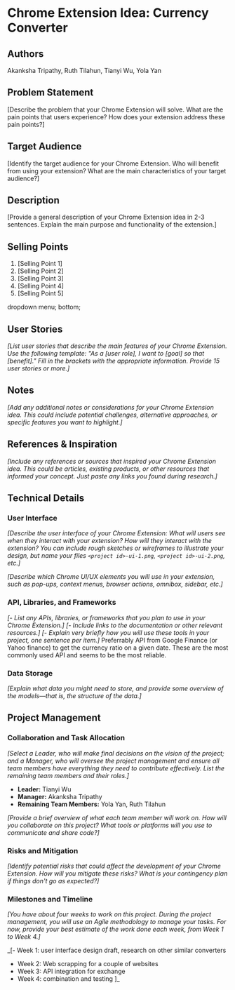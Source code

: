 # Chrome Extension Idea: Currency Converter

## Authors

Akanksha Tripathy, Ruth Tilahun, Tianyi Wu, Yola Yan

## Problem Statement

[Describe the problem that your Chrome Extension will solve. What are the pain points that users experience? How does your extension address these pain points?]

## Target Audience

[Identify the target audience for your Chrome Extension. Who will benefit from using your extension? What are the main characteristics of your target audience?]

## Description

[Provide a general description of your Chrome Extension idea in 2-3 sentences. Explain the main purpose and functionality of the extension.]

## Selling Points

1. [Selling Point 1]
2. [Selling Point 2]
3. [Selling Point 3]
4. [Selling Point 4]
5. [Selling Point 5]

dropdown menu; bottom; 

## User Stories

_[List user stories that describe the main features of your Chrome Extension. Use the following template: "As a [user role], I want to [goal] so that [benefit]." Fill in the brackets with the appropriate information. Provide 15 user stories or more.]_

## Notes

_[Add any additional notes or considerations for your Chrome Extension idea. This could include potential challenges, alternative approaches, or specific features you want to highlight.]_

## References & Inspiration

_[Include any references or sources that inspired your Chrome Extension idea. This could be articles, existing products, or other resources that informed your concept. Just paste any links you found during research.]_

## Technical Details

### User Interface

_[Describe the user interface of your Chrome Extension: What will users see when they interact with your extension? How will they interact with the extension? You can include rough sketches or wireframes to illustrate your design, but name your files `<project id>-ui-1.png`, `<project id>-ui-2.png`, etc.]_

_[Describe which Chrome UI/UX elements you will use in your extension, such as pop-ups, context menus, browser actions, omnibox, sidebar, etc.]_


### API, Libraries, and Frameworks

_[- List any APIs, libraries, or frameworks that you plan to use in your Chrome Extension.]_
_[- Include links to the documentation or other relevant resources.]_
_[- Explain very briefly how you will use these tools in your project, one sentence per item.]_
Preferrably API from Google Finance (or Yahoo finance) to get the currency ratio on a given date. These are the most commonly used API and seems to be the most reliable.

### Data Storage

_[Explain what data you might need to store, and provide some overview of the models—that is, the structure of the data.]_

## Project Management

### Collaboration and Task Allocation

_[Select a Leader, who will make final decisions on the vision of the project; and a Manager, who will oversee the project management and ensure all team members have everything they need to contribute effectively. List the remaining team members and their roles.]_

- **Leader:** Tianyi Wu
- **Manager:** Akanksha Tripathy
- **Remaining Team Members:** Yola Yan, Ruth Tilahun

_[Provide a brief overview of what each team member will work on. How will you collaborate on this project? What tools or platforms will you use to communicate and share code?]_

### Risks and Mitigation

_[Identify potential risks that could affect the development of your Chrome Extension. How will you mitigate these risks? What is your contingency plan if things don't go as expected?]_

### Milestones and Timeline

_[You have about four weeks to work on this project. During the project management, you will use an Agile methodology to manage your tasks. For now, provide your best estimate of the work done each week, from Week 1 to Week 4.]_

_[- Week 1: user interface design draft, research on other similar converters
- Week 2: Web scrapping for a couple of websites
- Week 3: API integration for exchange 
- Week 4: combination and testing ]_
